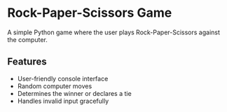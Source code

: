 # Rock-Paper-Scissors Game
A simple Python game where the user plays Rock-Paper-Scissors against the computer.

## Features
- User-friendly console interface
- Random computer moves
- Determines the winner or declares a tie
- Handles invalid input gracefully

